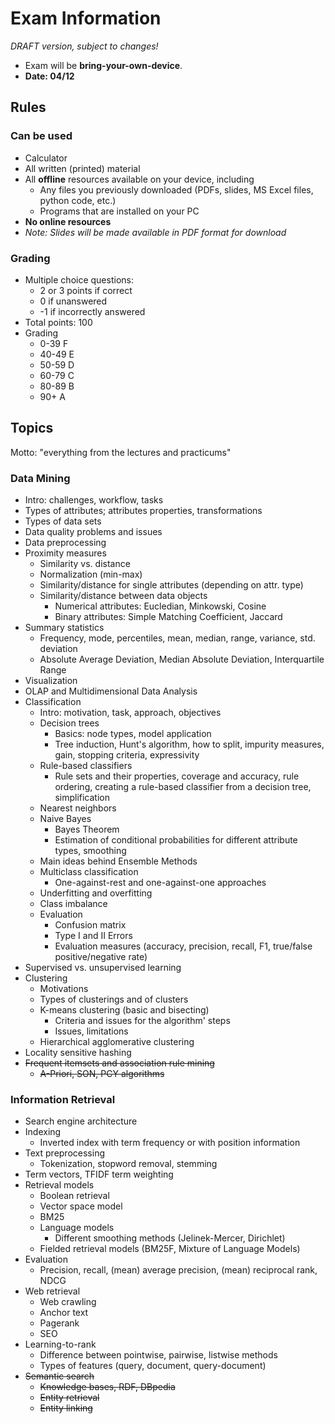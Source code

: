 # Exam Information

*DRAFT version, subject to changes!*

  * Exam will be **bring-your-own-device**.
  * **Date: 04/12**

## Rules

### Can be used

  * Calculator
  * All written (printed) material
  * All **offline** resources available on your device, including
     - Any files you previously downloaded (PDFs, slides, MS Excel files, python code, etc.)
     - Programs that are installed on your PC
  * **No online resources**
  * *Note: Slides will be made available in PDF format for download*

### Grading

  * Multiple choice questions:
    - 2 or 3 points if correct
    - 0 if unanswered
    - -1 if incorrectly answered
  * Total points: 100
  * Grading
    - 0-39	F
    - 40-49	E
    - 50-59	D
    - 60-79	C
    - 80-89	B
    - 90+	A

## Topics

Motto: "everything from the lectures and practicums"

### Data Mining

  * Intro: challenges, workflow, tasks
  * Types of attributes; attributes properties, transformations
  * Types of data sets
  * Data quality problems and issues
  * Data preprocessing
  * Proximity measures
    - Similarity vs. distance
    - Normalization (min-max)
    - Similarity/distance for single attributes (depending on attr. type)
    - Similarity/distance between data objects
        * Numerical attributes: Eucledian, Minkowski, Cosine
        * Binary attributes: Simple Matching Coefficient, Jaccard
  * Summary statistics
    - Frequency, mode, percentiles, mean, median, range, variance, std. deviation
    - Absolute Average Deviation, Median Absolute Deviation, Interquartile Range
  * Visualization
  * OLAP and Multidimensional Data Analysis
  * Classification
    - Intro: motivation, task, approach, objectives
    - Decision trees
        * Basics: node types, model application
        * Tree induction, Hunt's algorithm, how to split, impurity measures, gain, stopping criteria, expressivity
    - Rule-based classifiers
        * Rule sets and their properties, coverage and accuracy, rule ordering, creating a rule-based classifier from a decision tree, simplification
    - Nearest neighbors
    - Naive Bayes
        * Bayes Theorem
        * Estimation of conditional probabilities for different attribute types, smoothing
    - Main ideas behind Ensemble Methods
    - Multiclass classification
        * One-against-rest and one-against-one approaches
    - Underfitting and overfitting
    - Class imbalance
    - Evaluation
        * Confusion matrix
        * Type I and II Errors
        * Evaluation measures (accuracy, precision, recall, F1, true/false positive/negative rate)
  * Supervised vs. unsupervised learning
  * Clustering
    - Motivations
    - Types of clusterings and of clusters
    - K-means clustering (basic and bisecting)
        * Criteria and issues for the algorithm' steps
        * Issues, limitations
    - Hierarchical agglomerative clustering
  * Locality sensitive hashing
  * ~~Frequent itemsets and association rule mining~~
    - ~~A-Priori, SON, PCY algorithms~~


### Information Retrieval

  * Search engine architecture
  * Indexing
    - Inverted index with term frequency or with position information
  * Text preprocessing
    - Tokenization, stopword removal, stemming
  * Term vectors, TFIDF term weighting
  * Retrieval models
    - Boolean retrieval
    - Vector space model
    - BM25
    - Language models
       * Different smoothing methods (Jelinek-Mercer, Dirichlet)
    - Fielded retrieval models (BM25F, Mixture of Language Models)
  * Evaluation
    - Precision, recall, (mean) average precision, (mean) reciprocal rank, NDCG
  * Web retrieval
    - Web crawling
    - Anchor text
    - Pagerank
    - SEO
  * Learning-to-rank
    - Difference between pointwise, pairwise, listwise methods
    - Types of features (query, document, query-document)
  * ~~Semantic search~~
    - ~~Knowledge bases, RDF, DBpedia~~
    - ~~Entity retrieval~~
    - ~~Entity linking~~
